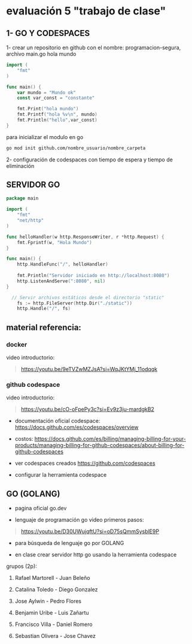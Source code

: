 # evaluación 5 "trabajo de clase"

## 1- GO Y CODESPACES
1- crear un repositorio en github con el nombre:
programacion-segura, archivo main.go hola mundo

```go
import (
	"fmt"
)

func main() {
    var mundo = "Mundo ok"
    const var_const = "constante"

    fmt.Print("hola mundo")
	fmt.Printf("hola %v\n", mundo)
	fmt.Println("hello",var_const)
}
```

para inicializar el modulo en go
```bash	
go mod init github.com/nombre_usuario/nombre_carpeta
```

2- configuración de codespaces con tiempo de espera y tiempo de eliminación



## SERVIDOR GO

```GO
package main

import (
    "fmt"
    "net/http"
)

func helloHandler(w http.ResponseWriter, r *http.Request) {
    fmt.Fprintf(w, "Hola Mundo")
}

func main() {
    http.HandleFunc("/", helloHandler)
    
    fmt.Println("Servidor iniciado en http://localhost:8080")
    http.ListenAndServe(":8080", nil)
}
```

```go
  // Servir archivos estáticos desde el directorio "static"
    fs := http.FileServer(http.Dir("./static"))
    http.Handle("/", fs)
```


## material referencia:


### docker
 video introductorio:
 >https://youtu.be/9eTVZwMZJsA?si=WqJKtYMj_11odqqk

### github codespace 
video introductorio:
>https://youtu.be/cO-oFpePy3c?si=Ev9z3ju-mardgkB2
- documentación oficial codespace:
https://docs.github.com/es/codespaces/overview


- costos:
https://docs.github.com/es/billing/managing-billing-for-your-products/managing-billing-for-github-codespaces/about-billing-for-github-codespaces

- ver codespaces creados
https://github.com/codespaces

- configurar la herramienta codespace

## GO (GOLANG)

- pagina oficial
go.dev

- lenguaje de programación go
video primeros pasos:
>https://youtu.be/D30UWujqftU?si=oD75sQmmSysblE9P

- para búsqueda de lenguaje go por GOLANG

- en clase crear servidor http go usando la herramienta codespace


grupos (2p):

1. Rafael Martorell - Juan Beleño

2. Catalina Toledo - Diego Gonzalez 

3. Jose Aylwin - Pedro Flores

4. Benjamin Uribe - Luis Zañartu

5. Francisco Villa - Daniel Romero

6. Sebastian Olivera - Jose Chavez


